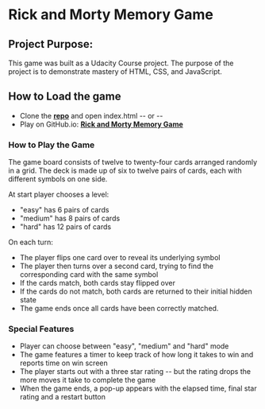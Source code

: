 # Rick and Morty Memory Game

## Project Purpose:

This game was built as a Udacity Course project. The purpose of the project is to demonstrate mastery of HTML, CSS, and JavaScript.

## How to Load the game

- Clone the **[repo](https://github.com/joetrudell/memory-game.git)** and open index.html -- or --
- Play on GitHub.io: **[Rick and Morty Memory Game](https://joetrudell.github.io/memory-game/)**

### How to Play the Game

The game board consists of twelve to twenty-four cards arranged randomly in a grid. The deck is made up of six to twelve pairs of cards, each with different symbols on one side.

At start player chooses a level:

- "easy" has 6 pairs of cards
- "medium" has 8 pairs of cards
- "hard" has 12 pairs of cards

On each turn:

- The player flips one card over to reveal its underlying symbol
- The player then turns over a second card, trying to find the corresponding card with the same symbol
- If the cards match, both cards stay flipped over
- If the cards do not match, both cards are returned to their initial hidden state
- The game ends once all cards have been correctly matched.


### Special Features

- Player can choose between "easy", "medium" and "hard" mode
- The game features a timer to keep track of how long it takes to win and reports time on win screen
- The player starts out with a three star rating -- but the rating drops the more moves it take to complete the game
- When the game ends, a pop-up appears with the elapsed time, final star rating and a restart button
